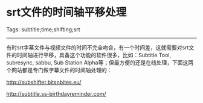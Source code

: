 # srt文件的时间轴平移处理
Tags: subtitle;time;shifting;srt

------

有时srt字幕文件与视频文件的时间不完全吻合，有一个时间差，这就需要对srt文件的时间轴进行平移，具备这个功能的软件很多，比如：Subtitle Tool, subresync, sabbu, Sub Station Alpha等；但最方便的还是在线处理，下面这两个网站都是专门做字幕文件的时间轴处理的：

http://subshifter.bitsnbites.eu/

http://subtitle.ss-birthdayreminder.com/